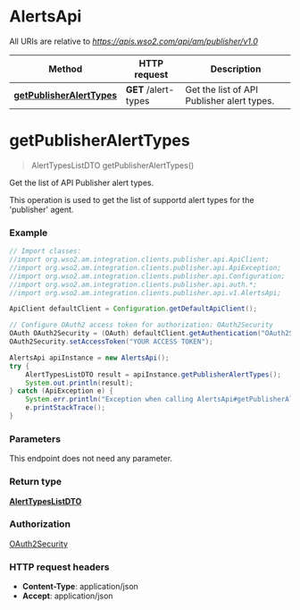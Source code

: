 # AlertsApi

All URIs are relative to *https://apis.wso2.com/api/am/publisher/v1.0*

Method | HTTP request | Description
------------- | ------------- | -------------
[**getPublisherAlertTypes**](AlertsApi.md#getPublisherAlertTypes) | **GET** /alert-types | Get the list of API Publisher alert types. 


<a name="getPublisherAlertTypes"></a>
# **getPublisherAlertTypes**
> AlertTypesListDTO getPublisherAlertTypes()

Get the list of API Publisher alert types. 

This operation is used to get the list of supportd alert types for the &#39;publisher&#39; agent. 

### Example
```java
// Import classes:
//import org.wso2.am.integration.clients.publisher.api.ApiClient;
//import org.wso2.am.integration.clients.publisher.api.ApiException;
//import org.wso2.am.integration.clients.publisher.api.Configuration;
//import org.wso2.am.integration.clients.publisher.api.auth.*;
//import org.wso2.am.integration.clients.publisher.api.v1.AlertsApi;

ApiClient defaultClient = Configuration.getDefaultApiClient();

// Configure OAuth2 access token for authorization: OAuth2Security
OAuth OAuth2Security = (OAuth) defaultClient.getAuthentication("OAuth2Security");
OAuth2Security.setAccessToken("YOUR ACCESS TOKEN");

AlertsApi apiInstance = new AlertsApi();
try {
    AlertTypesListDTO result = apiInstance.getPublisherAlertTypes();
    System.out.println(result);
} catch (ApiException e) {
    System.err.println("Exception when calling AlertsApi#getPublisherAlertTypes");
    e.printStackTrace();
}
```

### Parameters
This endpoint does not need any parameter.

### Return type

[**AlertTypesListDTO**](AlertTypesListDTO.md)

### Authorization

[OAuth2Security](../README.md#OAuth2Security)

### HTTP request headers

 - **Content-Type**: application/json
 - **Accept**: application/json

